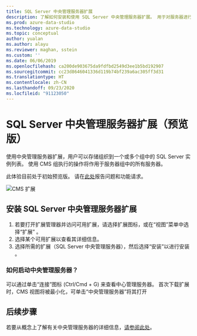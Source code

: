 ```yaml
---
title: SQL Server 中央管理服务器扩展
description: 了解如何安装和使用 SQL Server 中央管理服务器扩展。 用于对服务器进行分组并将操作应用到这些组的扩展。
ms.prod: azure-data-studio
ms.technology: azure-data-studio
ms.topic: conceptual
author: yualan
ms.author: alayu
ms.reviewer: maghan, sstein
ms.custom: ''
ms.date: 06/06/2019
ms.openlocfilehash: ca200de903675da9fdfbd2549d3ee1b5bd192907
ms.sourcegitcommit: cc23d8646041336d119b74bf239a6ac305ff3d31
ms.translationtype: HT
ms.contentlocale: zh-CN
ms.lasthandoff: 09/23/2020
ms.locfileid: "91123050"
---
```

# <a name="sql-server-central-management-servers-extension-preview"></a>SQL Server 中央管理服务器扩展（预览版）

使用中央管理服务器扩展，用户可以存储组织到一个或多个组中的 SQL Server 实例列表。 使用 CMS 组执行的操作将作用于服务器组中的所有服务器。

此体验目前处于初始预览版。 请在[此处](https://github.com/microsoft/azuredatastudio/issues)报告问题和功能请求。

![CMS 扩展](media/sql-server-cms-extension/cms-list.png)

## <a name="install-the-sql-server-central-management-servers-extension"></a>安装 SQL Server 中央管理服务器扩展

1. 若要打开扩展管理器并访问可用扩展，请选择扩展图标，或在“视图”菜单中选择“扩展”   。
2. 选择某个可用扩展以查看其详细信息。
3. 选择所需的扩展（SQL Server 中央管理服务器），然后选择“安装”以进行安装  。

### <a name="how-do-i-start-central-management-servers"></a>如何启动中央管理服务器？

 可以通过单击“连接”图标 (Ctrl/Cmd + G) 来查看中心管理服务器。 首次下载扩展时，CMS 视图将被最小化，可单击“中央管理服务器”将其打开

## <a name="next-steps"></a>后续步骤

若要从概念上了解有关中央管理服务器的详细信息，[请参阅此处](../../ssms/register-servers/create-a-central-management-server-and-server-group.md)。